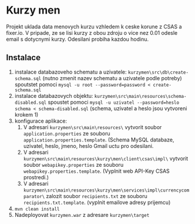 # Kurzy men

Projekt uklada data menovych kurzu vzhledem k ceske korune z CSAS a fixer.io.
V pripade, ze se lisi kurzy z obou zdroju o vice nez 0.01 odesle email s dotycnymi kurzy.
Odesilani probiha kazdou hodinu.

## Instalace

1. instalace databazoveho schematu a uzivatele:
    `kurzymen\src\db\create-schema.sql`
    (nutno zmenit nazev schematu a uzivatele podle potreby)
    spoutstet pomoci `mysql -u root --password=password < create-schema.sql`
2. instalace databazovych objektu:
    `kurzymen\src\main\resources\schema-disabled.sql`
    spoustet pomoci `mysql -u uzivatel --password=heslo schema < schema-disabled.sql`
    (schema, uzivatel a heslo jsou vytvoreni krokem 1)
3. konfigurace aplikace:
    1. V adresari `kurzymen\src\main\resources\` vytvorit soubor `application.properties`
        ze souboru `application.properties.template`. (Schema MySQL databaze, uzivatel, heslo,
        jmeno, heslo Gmail uctu pro odesilani.
    2. V adresari `kurzymen\src\main\resources\kurzy\men\client\csas\impl\` vytvorit soubor
        `webapikey.properties` ze souboru `webapikey.properties.template`. (Vyplnit web API-Key CSAS prostredi.)
    3. V adresari `kurzymen\src\main\resources\kurzy\men\services\impl\currencycomparator\`
        zalozit soubor `recipients.txt` ze souboru `recipients.txt.template`. (vyplnit
        emailove adresy prijemcu)
4.  `mvn clean install`
5. Nadeployovat `kurzymen.war` z adresare `kurzymen\target`


